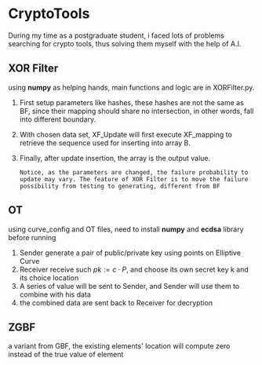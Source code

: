 # CryptoTools
During my time as a postgraduate student, i faced lots of problems searching for crypto tools, thus solving them myself with the help of A.I.

## XOR Filter
using **numpy** as helping hands, main functions and logic are in XORFilter.py.
1. First setup parameters like hashes, these hashes are not the same as BF, since their mapping should share no intersection, in other words, fall into different boundary.
2. With chosen data set, XF_Update will first execute XF_mapping to retrieve the sequence used for inserting into array B.
3. Finally, after update insertion, the array is the output value.

   `Notice, as the parameters are changed, the failure probability to update may vary. The feature of XOR Filter is to move the failure possibility from testing to generating, different from BF`

## OT
using curve_config and OT files, need to install **numpy** and **ecdsa** library before running
1. Sender generate a pair of public/private key using points on Elliptive Curve
2. Receiver receive such $pk:=c\cdot P$, and choose its own secret key k and its choice location
3. A series of value will be sent to Sender, and Sender will use them to combine with his data
4. the combined data are sent back to Receiver for decryption

## ZGBF
a variant from GBF, the existing elements' location will compute zero instead of the true value of element
